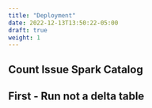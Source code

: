 ```yaml
---
title: "Deployment"
date: 2022-12-13T13:50:22-05:00
draft: true
weight: 1
---
```


## Count Issue Spark Catalog

## First - Run not a delta table
